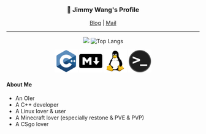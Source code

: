 <h3 align="center">👋 Jimmy Wang's Profile</h3>
<p align="center">
  <a href="https://www.cnblogs.com/wangjunrui">Blog</a> |
  <a href="mailto:2189535056@qq.com">Mail</a>
</p>
<hr/>

<p align="center">
  <img src="https://github-readme-stats.vercel.app/api?username=whitepaperdog&count_private=true&show_icon=true&include_all_commits&hide_border=true"/>
  <img alt="Top Langs" src="https://github-readme-stats.vercel.app/api/top-langs/?username=whitepaperdog&layout=compact&hide_border=true"/>
</p>

<p align="center">
  <code><img height="60" src="https://raw.githubusercontent.com/github/explore/80688e429a7d4ef2fca1e82350fe8e3517d3494d/topics/cpp/cpp.png"></code>
  <code><img height="60" src="https://raw.githubusercontent.com/github/explore/80688e429a7d4ef2fca1e82350fe8e3517d3494d/topics/markdown/markdown.png"></code>
  <code><img height="60" src="https://raw.githubusercontent.com/github/explore/80688e429a7d4ef2fca1e82350fe8e3517d3494d/topics/linux/linux.png"></code>
  <code><img height="60" src="https://raw.githubusercontent.com/github/explore/d92924b1d925bb134e308bd29c9de6c302ed3beb/topics/terminal/terminal.png"></code>
</p>

#### About Me
 - An OIer
 - A C++ developer
 - A Linux lover & user
 - A Minecraft lover (especially restone & PVE & PVP)
 - A CSgo lover

<!--
**wangjunrui666/wangjunrui666** is a ✨ _special_ ✨ repository because its `README.md` (this file) appears on your GitHub profile.

Here are some ideas to get you started:

- 🔭 I’m currently working on ...
- 🌱 I’m currently learning ...
- 👯 I’m looking to collaborate on ...
- 🤔 I’m looking for help with ...
- 💬 Ask me about ...
- 📫 How to reach me: ...
- 😄 Pronouns: ...
- ⚡ Fun fact: ...
-->
